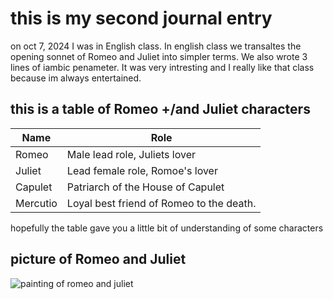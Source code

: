 # this is my second journal entry

on oct 7, 2024 I was in English class. In english class we transaltes the opening sonnet of Romeo and Juliet into simpler terms. We also wrote 3 lines of iambic penameter. It was very intresting and I really like that class because im always entertained.

## this is a table of Romeo +/and Juliet characters

| Name | Role |
| ------- | ------ |
| Romeo | Male lead role, Juliets lover |
| Juliet | Lead female role, Romoe's lover |
| Capulet | Patriarch of the House of Capulet |
| Mercutio| Loyal best friend of Romeo to the death. |

hopefully the table gave you a little bit of understanding of some characters

## picture of Romeo and Juliet
![painting of romeo and juliet](https://www.magicmurals.com/media/amasty/webp/catalog/product/cache/155d73b570b90ded8a140526fcb8f2da/J/L/JLM-0000000016_1_jpg.webp)

